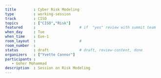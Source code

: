 ```yaml
---
title        : Cyber Risk Modeling
type         : working-session
track        : CISO
topics       : ["CISO","Risk"]
featured     :                    # if  "yes" review with summit team
when_day     : Tue
when_time    : Eve-1
room_layout  :                    #
room_number  :
status       : draft              # draft, review-content, done
organizers   : ["Yvette Connor"]
participants :
   - Goher Mohammad
description  : Session on Risk Modeling
---
```


<!--(add intro)

## Why

## What

## Outcomes

## Who

## References-->
